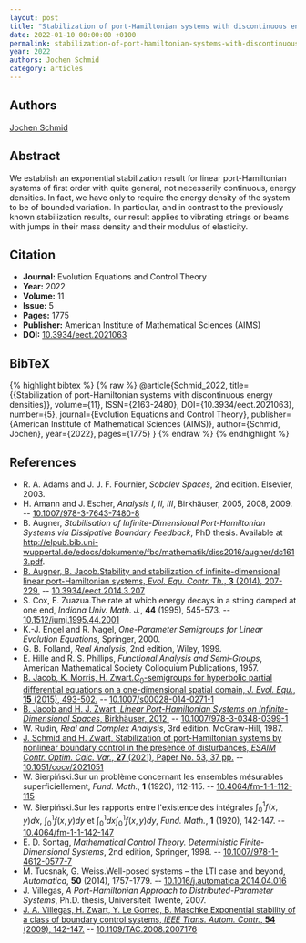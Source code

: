 ```yaml
---
layout: post
title: "Stabilization of port-Hamiltonian systems with discontinuous energy densities"
date: 2022-01-10 00:00:00 +0100
permalink: stabilization-of-port-hamiltonian-systems-with-discontinuous-energy-densities
year: 2022
authors: Jochen Schmid
category: articles
---
```

 
## Authors
[Jochen Schmid](authors/jochen_schmid)
 
## Abstract
We establish an exponential stabilization result for linear port-Hamiltonian systems of first order with quite general, not necessarily continuous, energy densities. In fact, we have only to require the energy density of the system to be of bounded variation. In particular, and in contrast to the previously known stabilization results, our result applies to vibrating strings or beams with jumps in their mass density and their modulus of elasticity.
 
## Citation
- **Journal:** Evolution Equations and Control Theory
- **Year:** 2022
- **Volume:** 11
- **Issue:** 5
- **Pages:** 1775
- **Publisher:** American Institute of Mathematical Sciences (AIMS)
- **DOI:** [10.3934/eect.2021063](https://doi.org/10.3934/eect.2021063)
 
## BibTeX
{% highlight bibtex %}
{% raw %}
@article{Schmid_2022,
  title={{Stabilization of port-Hamiltonian systems with discontinuous energy densities}},
  volume={11},
  ISSN={2163-2480},
  DOI={10.3934/eect.2021063},
  number={5},
  journal={Evolution Equations and Control Theory},
  publisher={American Institute of Mathematical Sciences (AIMS)},
  author={Schmid, Jochen},
  year={2022},
  pages={1775}
}
{% endraw %}
{% endhighlight %}
 
## References
- R. A. Adams and J. J. F. Fournier, <i>Sobolev Spaces</i>, 2nd edition. Elsevier, 2003.
- H. Amann and J. Escher, <i>Analysis I, II, III</i>, Birkhäuser, 2005, 2008, 2009. -- [10.1007/978-3-7643-7480-8](https://doi.org/10.1007/978-3-7643-7480-8)
- B. Augner, <i>Stabilisation of Infinite-Dimensional Port-Hamiltonian Systems via Dissipative Boundary Feedback</i>, PhD thesis. Available at <a href="http://elpub.bib.uni-wuppertal.de/edocs/dokumente/fbc/mathematik/diss2016/augner/dc1613.pdf" target="_blank">http://elpub.bib.uni-wuppertal.de/edocs/dokumente/fbc/mathematik/diss2016/augner/dc1613.pdf</a>.
- [B. Augner, B. Jacob.Stability and stabilization of infinite-dimensional linear port-Hamiltonian systems, <i>Evol. Equ. Contr. Th.</i>, <b>3</b> (2014), 207-229.](stability-and-stabilization-of-infinite-dimensional-linear-port-hamiltonian-systems) -- [10.3934/eect.2014.3.207](https://doi.org/10.3934/eect.2014.3.207)
- S. Cox, E. Zuazua.The rate at which energy decays in a string damped at one end, <i>Indiana Univ. Math. J.</i>, <b>44</b> (1995), 545-573. -- [10.1512/iumj.1995.44.2001](https://doi.org/10.1512/iumj.1995.44.2001)
- K.-J. Engel and R. Nagel, <i>One-Parameter Semigroups for Linear Evolution Equations</i>, Springer, 2000.
- G. B. Folland, <i>Real Analysis</i>, 2nd edition, Wiley, 1999.
- E. Hille and R. S. Phillips, <i>Functional Analysis and Semi-Groups</i>, American Mathematical Society Colloquium Publications, 1957.
- [B. Jacob, K. Morris, H. Zwart.$C_0$-semigroups for hyperbolic partial differential equations on a one-dimensional spatial domain, <i>J. Evol. Equ.</i>, <b>15</b> (2015), 493-502.](c-0-semigroups-for-hyperbolic-partial-differential-equations-on-a-one-dimensional-spatial-domain) -- [10.1007/s00028-014-0271-1](https://doi.org/10.1007/s00028-014-0271-1)
- [B. Jacob and H. J. Zwart, <i>Linear Port-Hamiltonian Systems on Infinite-Dimensional Spaces</i>, Birkhäuser, 2012.](linear-port-hamiltonian-systems-on-infinite-dimensional-spaces) -- [10.1007/978-3-0348-0399-1](https://doi.org/10.1007/978-3-0348-0399-1)
- W. Rudin, <i>Real and Complex Analysis</i>, 3rd edition. McGraw-Hill, 1987.
- [J. Schmid and H. Zwart, Stabilization of port-Hamiltonian systems by nonlinear boundary control in the presence of disturbances, <i>ESAIM Contr. Optim. Calc. Var.</i>, <b>27</b> (2021), Paper No. 53, 37 pp.](stabilization-of-port-hamiltonian-systems-by-nonlinear-boundary-control-in-the-presence-of-disturbances) -- [10.1051/cocv/2021051](https://doi.org/10.1051/cocv/2021051)
- W. Sierpiński.Sur un problème concernant les ensembles mésurables superficiellement, <i>Fund. Math.</i>, <b>1</b> (1920), 112-115. -- [10.4064/fm-1-1-112-115](https://doi.org/10.4064/fm-1-1-112-115)
- W. Sierpiński.Sur les rapports entre l'existence des intégrales $\int_0^1f(x, y)dx$, $\int_0^1f(x, y)dy$ et $\int_0^1dx\int_0^1f(x, y)dy$, <i>Fund. Math.</i>, <b>1</b> (1920), 142-147. -- [10.4064/fm-1-1-142-147](https://doi.org/10.4064/fm-1-1-142-147)
- E. D. Sontag, <i>Mathematical Control Theory. Deterministic Finite-Dimensional Systems</i>, 2nd edition, Springer, 1998. -- [10.1007/978-1-4612-0577-7](https://doi.org/10.1007/978-1-4612-0577-7)
- M. Tucsnak, G. Weiss.Well-posed systems – the LTI case and beyond, <i>Automatica</i>, <b>50</b> (2014), 1757-1779. -- [10.1016/j.automatica.2014.04.016](https://doi.org/10.1016/j.automatica.2014.04.016)
- J. Villegas, <i>A Port-Hamiltonian Approach to Distributed-Parameter Systems</i>, Ph.D. thesis, Universiteit Twente, 2007.
- [J. A. Villegas, H. Zwart, Y. Le Gorrec, B. Maschke.Exponential stability of a class of boundary control systems, <i>IEEE Trans. Autom. Contr.</i>, <b>54</b> (2009), 142-147.](exponential-stability-of-a-class-of-boundary-control-systems) -- [10.1109/TAC.2008.2007176](https://doi.org/10.1109/TAC.2008.2007176)

